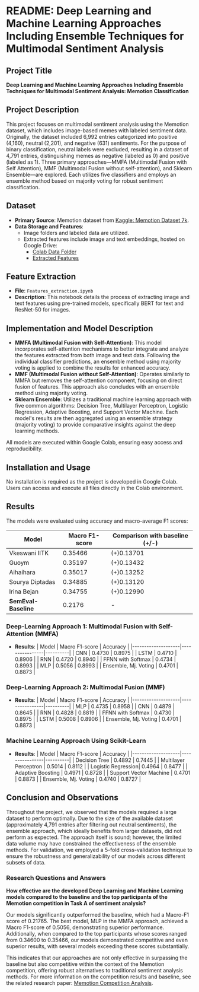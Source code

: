 # README: Deep Learning and Machine Learning Approaches Including Ensemble Techniques for Multimodal Sentiment Analysis

## Project Title
**Deep Learning and Machine Learning Approaches Including Ensemble Techniques for Multimodal Sentiment Analysis: Memotion Classification**

## Project Description
This project focuses on multimodal sentiment analysis using the Memotion dataset, which includes image-based memes with labeled sentiment data. Originally, the dataset included 6,992 entries categorized into positive (4,160), neutral (2,201), and negative (631) sentiments. For the purpose of binary classification, neutral labels were excluded, resulting in a dataset of 4,791 entries, distinguishing memes as negative (labeled as 0) and positive (labeled as 1). Three primary approaches—MMFA (Multimodal Fusion with Self Attention), MMF (Multimodal Fusion without self-attention), and Sklearn Ensemble—are explored. Each utilizes five classifiers and employs an ensemble method based on majority voting for robust sentiment classification.

## Dataset
- **Primary Source**: Memotion dataset from [Kaggle: Memotion Dataset 7k](https://www.kaggle.com/datasets/williamscott701/memotion-dataset-7k/data).
- **Data Storage and Features**:
  - Image folders and labeled data are utilized.
  - Extracted features include image and text embeddings, hosted on Google Drive:
    - [Colab Data Folder](https://drive.google.com/drive/folders/1nNVU4FFF0R4Z2tA4d4b8EjAyvRMLByWs?usp=drive_link)
    - [Extracted Features](https://drive.google.com/drive/folders/1TfjAZEWsVyoQQMX_TIl-TXeuf3rU3VAR?usp=sharing)

## Feature Extraction
- **File**: `Features_extraction.ipynb`
- **Description**: This notebook details the process of extracting image and text features using pre-trained models, specifically BERT for text and ResNet-50 for images. 

## Implementation and Model Description

- **MMFA (Multimodal Fusion with Self-Attention)**: This model incorporates self-attention mechanisms to better integrate and analyze the features extracted from both image and text data. Following the individual classifier predictions, an ensemble method using majority voting is applied to combine the results for enhanced accuracy.
- **MMF (Multimodal Fusion without Self-Attention)**: Operates similarly to MMFA but removes the self-attention component, focusing on direct fusion of features. This approach also concludes with an ensemble method using majority voting.
- **Sklearn Ensemble**: Utilizes a traditional machine learning approach with five common algorithms: Decision Tree, Multilayer Perceptron, Logistic Regression, Adaptive Boosting, and Support Vector Machine. Each model's results are then aggregated using an ensemble strategy (majority voting) to provide comparative insights against the deep learning methods.
  
All models are executed within Google Colab, ensuring easy access and reproducibility.

## Installation and Usage
No installation is required as the project is developed in Google Colab. Users can access and execute all files directly in the Colab environment.

## Results
The models were evaluated using accuracy and macro-average F1 scores:


| Model             | Macro F1-score | Comparison with baseline (+/-) |
|-------------------|----------------|--------------------------------|
| Vkeswani IITK     | 0.35466        | (+)0.13701                     |
| Guoym             | 0.35197        | (+)0.13432                     |
| Aihaihara         | 0.35017        | (+)0.13252                     |
| Sourya Diptadas   | 0.34885        | (+)0.13120                     |
| Irina Bejan       | 0.34755        | (+)0.12990                     |
| **SemEval-Baseline** | 0.2176      | -                              |


### Deep-Learning Approach 1: Multimodal Fusion with Self-Attention (MMFA)
- **Results**:
  | Model              | Macro F1-score | Accuracy |
  |--------------------|----------------|----------|
  | CNN                | 0.4730         | 0.8975   |
  | LSTM               | 0.4710         | 0.8906   |
  | RNN                | 0.4720         | 0.8940   |
  | FFNN with Softmax  | 0.4734         | 0.8993   |
  | MLP                | 0.5056         | 0.8993   |
  | Ensemble, Mj. Voting | 0.4701       | 0.8873   |

### Deep-Learning Approach 2: Multimodal Fusion (MMF)
- **Results**:
  | Model              | Macro F1-score | Accuracy |
  |--------------------|----------------|----------|
  | MLP                | 0.4735         | 0.8958   |
  | CNN                | 0.4879         | 0.8645   |
  | RNN                | 0.4828         | 0.8819   |
  | FFNN with Softmax  | 0.4730         | 0.8975   |
  | LSTM               | 0.5008         | 0.8906   |
  | Ensemble, Mj. Voting | 0.4701       | 0.8873   |

### Machine Learning Approach Using Scikit-Learn
- **Results**:
  | Model              | Macro F1-score | Accuracy |
  |--------------------|----------------|----------|
  | Decision Tree      | 0.4892         | 0.7445   |
  | Multilayer Perceptron | 0.5014      | 0.8112   |
  | Logistic Regression| 0.4964         | 0.8477   |
  | Adaptive Boosting  | 0.4971         | 0.8728   |
  | Support Vector Machine | 0.4701     | 0.8873   |
  | Ensemble, Mj. Voting | 0.4740       | 0.8727   |

## Conclusion and Observations
Throughout the project, we observed that the models required a large dataset to perform optimally. Due to the size of the available dataset (approximately 4,791 entries after filtering out neutral sentiments), the ensemble approach, which ideally benefits from larger datasets, did not perform as expected. The approach itself is sound; however, the limited data volume may have constrained the effectiveness of the ensemble methods. For validation, we employed a 5-fold cross-validation technique to ensure the robustness and generalizability of our models across different subsets of data.

### Research Questions and Answers

**How effective are the developed Deep Learning and Machine Learning models compared to the baseline and the top participants of the Memotion competition in Task A of sentiment analysis?**

Our models significantly outperformed the baseline, which had a Macro-F1 score of 0.21765. The best model, MLP in the MMFA approach, achieved a Macro F1-score of 0.5056, demonstrating superior performance. Additionally, when compared to the top participants whose scores ranged from 0.34600 to 0.35466, our models demonstrated competitive and even superior results, with several models exceeding these scores substantially.

This indicates that our approaches are not only effective in surpassing the baseline but also competitive within the context of the Memotion competition, offering robust alternatives to traditional sentiment analysis methods. For more information on the competition results and baseline, see the related research paper: [Memotion Competition Analysis](https://arxiv.org/pdf/2008.03781).
